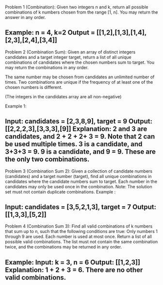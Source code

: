 Problem 1 (Combination): Given two integers n and k, return all possible combinations of k numbers chosen from the range [1, n]. You may return the answer in any order.

Example: n = 4, k=2
Output = [[1,2],[1,3],[1,4],[2,3],[2,4],[3,4]]
----------------------------------------------------------------

Problem 2 (Combination Sum): Given an array of distinct integers candidates and a target integer target, return a list of all unique combinations of candidates where the chosen numbers sum to target. You may return the combinations in any order.

The same number may be chosen from candidates an unlimited number of times. Two combinations are unique if the frequency of at least one of the chosen numbers is different.

(The integers in the candidates array are all non-negative)

Example 1:

Input: candidates = [2,3,8,9], target = 9
Output: [[2,2,2,3],[3,3,3],[9]]
Explanation:
2 and 3 are candidates, and 2 + 2 + 2+ 3 = 9. Note that 2 can be used multiple times.
3 is a candidate, and 3+3+3 = 9.
9 is a candidate, and 9 = 9.
These are the only two combinations.
----------------------------------------------------------------

Problem 3 (Combination Sum 2): Given a collection of candidate numbers (candidates) and a target number (target), find all unique combinations in candidates where the candidate numbers sum to target. Each number in the candidates may only be used once in the combination.
Note: The solution set must not contain duplicate combinations. 
Example :

Input: candidates = [3,5,2,1,3], target = 7
Output: [[1,3,3],[5,2]]
---------------------------------------------------------------

Problem 4 (Combination Sum 3): Find all valid combinations of k numbers that sum up to n, such that the following conditions are true: Only numbers 1 through 9 are used. Each number is used at most once. Return a list of all possible valid combinations. The list must not contain the same combination twice, and the combinations may be returned in any order.

Example: Input: k = 3, n = 6
Output: [[1,2,3]] 
Explanation: 1 + 2 + 3 = 6. There are no other valid combinations.
---------------------------------------------------------------
